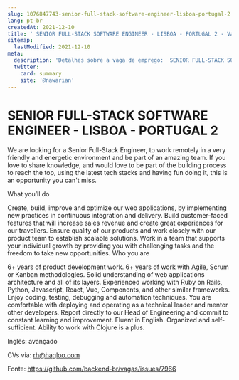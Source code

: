 ```yaml
---
slug: 1076847743-senior-full-stack-software-engineer-lisboa-portugal-2
lang: pt-br
createdAt: 2021-12-10
title: ' SENIOR FULL-STACK SOFTWARE ENGINEER - LISBOA - PORTUGAL 2 - Vaga de Emprego'
sitemap:
  lastModified: 2021-12-10
meta:
  description: 'Detalhes sobre a vaga de emprego:  SENIOR FULL-STACK SOFTWARE ENGINEER - LISBOA - PORTUGAL 2'
  twitter:
    card: summary
    site: '@nawarian'
---
```


#  SENIOR FULL-STACK SOFTWARE ENGINEER - LISBOA - PORTUGAL 2

We are looking for a Senior Full-Stack Engineer, to work remotely in a very friendly and energetic environment and be part of an amazing team. If you love to share knowledge, and would love to be part of the building process to reach the top, using the latest tech stacks and having fun doing it, this is an opportunity you can't miss.

What you’ll do

Create, build, improve and optimize our web applications, by implementing new practices in continuous integration and delivery.
Build customer-faced features that will increase sales revenue and create great experiences for our travellers.
Ensure quality of our products and work closely with our product team to establish scalable solutions.
Work in a team that supports your individual growth by providing you with challenging tasks and the freedom to take new opportunities.
Who you are

6+ years of product development work.
6+ years of work with Agile, Scrum or Kanban methodologies.
Solid understanding of web applications architecture and all of its layers.
Experienced working with Ruby on Rails, Python, Javascript, React, Vue, Components, and other similar frameworks.
Enjoy coding, testing, debugging and automation techniques.
You are comfortable with deploying and operating as a technical leader and mentor other developers.
Report directly to our Head of Engineering and commit to constant learning and improvement.
Fluent in English.
Organized and self-sufficient.
Ability to work with Clojure is a plus.

Inglês: avançado

CVs via: rh@hagloo.com 




Fonte: https://github.com/backend-br/vagas/issues/7966